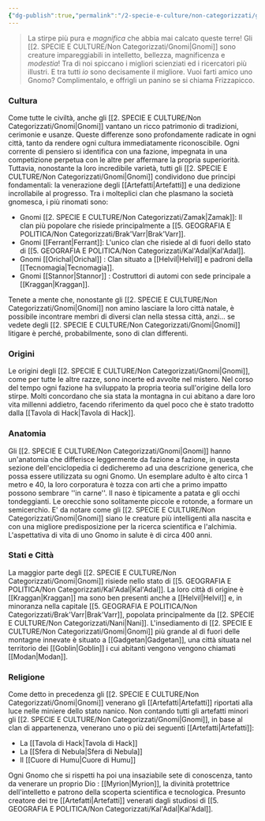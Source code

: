 ```yaml
---
{"dg-publish":true,"permalink":"/2-specie-e-culture/non-categorizzati/gnomi/"}
---
```



>La stirpe più pura e *magnifica* che abbia mai calcato queste terre! Gli [[2. SPECIE E CULTURE/Non Categorizzati/Gnomi\|Gnomi]] sono creature impareggiabili in intelletto, bellezza, magnificenza e *modestia*! Tra di noi spiccano i migliori scienziati ed i ricercatori più illustri. E tra tutti *io* sono decisamente il migliore. 
>Vuoi farti amico uno Gnomo? Complimentalo, e offrigli un panino se si chiama Frizzapicco.

### Cultura

Come tutte le civiltà, anche gli [[2. SPECIE E CULTURE/Non Categorizzati/Gnomi\|Gnomi]] vantano un ricco patrimonio di tradizioni, cerimonie e usanze. Queste differenze sono profondamente radicate in ogni città, tanto da rendere ogni cultura immediatamente riconoscibile. Ogni corrente di pensiero si identifica con una fazione, impegnata in una competizione perpetua con le altre per affermare la propria superiorità. Tuttavia, nonostante la loro incredibile varietà, tutti gli [[2. SPECIE E CULTURE/Non Categorizzati/Gnomi\|Gnomi]] condividono due principi fondamentali: la venerazione degli [[Artefatti\|Artefatti]] e una dedizione incrollabile al progresso. Tra i molteplici clan che plasmano la società gnomesca, i più rinomati sono:

- Gnomi [[2. SPECIE E CULTURE/Non Categorizzati/Zamak\|Zamak]]: Il clan più popolare che risiede principalmente a [[5. GEOGRAFIA  E POLITICA/Non Categorizzati/Brak'Varr\|Brak'Varr]].
- Gnomi [[Ferrant\|Ferrant]]: L'unico clan che risiede al di fuori dello stato di [[5. GEOGRAFIA  E POLITICA/Non Categorizzati/Kal'Adal\|Kal'Adal]].
- Gnomi [[Orichal\|Orichal]] : Clan situato a [[Helvil\|Helvil]] e padroni della [[Tecnomagia\|Tecnomagia]].
- Gnomi [[Stannor\|Stannor]] : Costruttori di automi con sede principale a [[Kraggan\|Kraggan]].

Tenete a mente che, nonostante gli [[2. SPECIE E CULTURE/Non Categorizzati/Gnomi\|Gnomi]] non amino lasciare la loro città natale, è possibile incontrare membri di diversi clan nella stessa città, anzi... se vedete degli [[2. SPECIE E CULTURE/Non Categorizzati/Gnomi\|Gnomi]] litigare è perché, probabilmente, sono di clan differenti. 

### Origini

Le origini degli [[2. SPECIE E CULTURE/Non Categorizzati/Gnomi\|Gnomi]], come per tutte le altre razze, sono incerte ed avvolte nel mistero. Nel corso del tempo ogni fazione ha sviluppato la propria teoria sull'origine della loro stirpe. Molti concordano che sia stata la montagna in cui abitano a dare loro vita millenni addietro, facendo riferimento da quel poco che è stato tradotto dalla [[Tavola di Hack\|Tavola di Hack]]. 

### Anatomia

Gli [[2. SPECIE E CULTURE/Non Categorizzati/Gnomi\|Gnomi]] hanno un'anatomia che differisce leggermente da fazione a fazione, in questa sezione dell'enciclopedia ci dedicheremo ad una descrizione generica, che possa essere utilizzata su ogni Gnomo.
Un esemplare adulto è alto circa 1 metro e 40, la loro corporatura è tozza con arti che a primo impatto possono sembrare ''in carne''. Il naso è tipicamente a patata e gli occhi tondeggianti. Le orecchie sono solitamente piccole e rotonde, a formare un semicerchio. E' da notare come gli [[2. SPECIE E CULTURE/Non Categorizzati/Gnomi\|Gnomi]] siano le creature più intelligenti alla nascita e con una migliore predisposizione per la ricerca scientifica e l'alchimia. L'aspettativa di vita di uno Gnomo in salute è di circa 400 anni. 

### Stati e Città

La maggior parte degli [[2. SPECIE E CULTURE/Non Categorizzati/Gnomi\|Gnomi]] risiede nello stato di [[5. GEOGRAFIA  E POLITICA/Non Categorizzati/Kal'Adal\|Kal'Adal]]. La loro città di origine è [[Kraggan\|Kraggan]] ma sono ben presenti anche a [[Helvil\|Helvil]] e, in minoranza nella capitale [[5. GEOGRAFIA  E POLITICA/Non Categorizzati/Brak'Varr\|Brak'Varr]], popolata principalmente da [[2. SPECIE E CULTURE/Non Categorizzati/Nani\|Nani]]. 
L'insediamento di [[2. SPECIE E CULTURE/Non Categorizzati/Gnomi\|Gnomi]] più grande al di fuori delle montagne innevate è situato a [[Gadgetan\|Gadgetan]], una città situata nel territorio dei [[Goblin\|Goblin]] i cui abitanti vengono vengono chiamati [[Modan\|Modan]]. 

### Religione

Come detto in precedenza gli [[2. SPECIE E CULTURE/Non Categorizzati/Gnomi\|Gnomi]] venerano gli [[Artefatti\|Artefatti]] riportati alla luce nelle miniere dello stato nanico. Non contando tutti gli artefatti minori gli [[2. SPECIE E CULTURE/Non Categorizzati/Gnomi\|Gnomi]], in base al clan di appartenenza, venerano uno o più dei seguenti [[Artefatti\|Artefatti]]:

- La [[Tavola di Hack\|Tavola di Hack]]
- La [[Sfera di Nebula\|Sfera di Nebula]]
- Il [[Cuore di Humu\|Cuore di Humu]]

Ogni Gnomo che si rispetti ha poi una insaziabile sete di conoscenza, tanto da venerare un proprio Dio : [[Myrion\|Myrion]], la divinità protettrice dell'intelletto e patrono della scoperta scientifica e tecnologica. Presunto creatore dei tre [[Artefatti\|Artefatti]] venerati dagli studiosi di [[5. GEOGRAFIA  E POLITICA/Non Categorizzati/Kal'Adal\|Kal'Adal]]. 